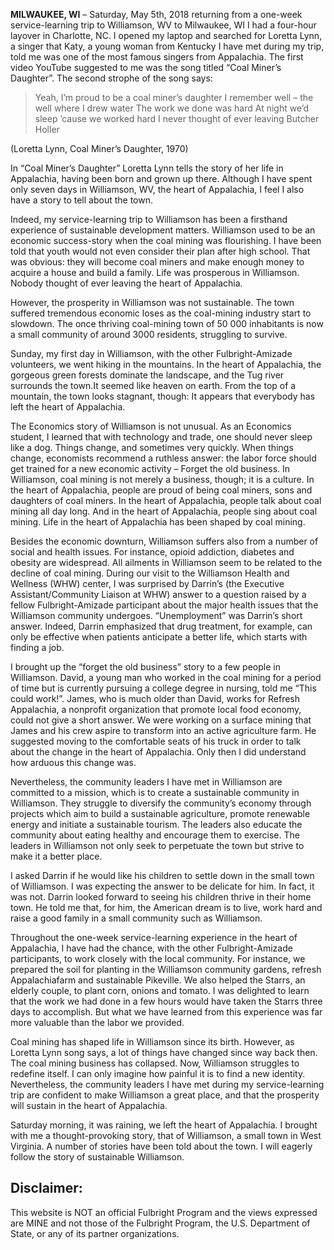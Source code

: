 
**MILWAUKEE, WI** – Saturday, May 5th, 2018 returning from a one-week service-learning trip to Williamson, WV to Milwaukee, WI I had a four-hour layover in Charlotte, NC. I opened my laptop and searched for Loretta Lynn, a singer that Katy, a young woman from Kentucky I have met during my trip, told me was one of the most famous singers from Appalachia. The first video YouTube suggested to me was the song titled “Coal Miner’s Daughter”. The second strophe of the song says:

>Yeah, I’m proud to be a coal miner’s daughter
>I remember well – the well where I drew water
>The work we done was hard
>At night we’d sleep ’cause we worked hard
>I never thought of ever leaving Butcher Holler

(Loretta Lynn, Coal Miner’s Daughter, 1970)

In “Coal Miner’s Daughter” Loretta Lynn tells the story of her life in Appalachia, having been born and grown up there. Although I have spent only seven days in Williamson, WV, the heart of Appalachia, I feel I also have a story to tell about the town.

Indeed, my service-learning trip to Williamson has been a firsthand experience of sustainable development matters. Williamson used to be an economic success-story when the coal mining was flourishing. I have been told that youth would not even consider their plan after high school. That was obvious: they will become coal miners and make enough money to acquire a house and build a family. Life was prosperous in Williamson. Nobody thought of ever leaving the heart of Appalachia.

However, the prosperity in Williamson was not sustainable. The town suffered tremendous economic loses as the coal-mining industry start to slowdown. The once thriving coal-mining town of 50 000 inhabitants is now a small community of around 3000 residents, struggling to survive.

Sunday, my first day in Williamson, with the other Fulbright-Amizade volunteers, we went hiking in the mountains. In the heart of Appalachia, the gorgeous green forests dominate the landscape, and the Tug river surrounds the town.It seemed like heaven on earth. From the top of a mountain, the town looks stagnant, though: It appears that everybody has left the heart of Appalachia.

The Economics story of Williamson is not unusual. As an Economics student, I learned that with technology and trade, one should never sleep like a dog. Things change, and sometimes very quickly. When things change, economists recommend a ruthless answer: the labor force should get trained for a new economic activity – Forget the old business. In Williamson, coal mining is not merely a business, though; it is a culture. In the heart of Appalachia, people are proud of being coal miners, sons and daughters of coal miners. In the heart of Appalachia, people talk about coal mining all day long. And in the heart of Appalachia, people sing about coal mining.  Life in the heart of Appalachia has been shaped by coal mining.

Besides the economic downturn, Williamson suffers also from a number of social and health issues. For instance, opioid addiction, diabetes and obesity are widespread. All ailments in Williamson seem to be related to the decline of coal mining. During our visit to the Williamson Health and Wellness (WHW) center, I was surprised by Darrin’s (the Executive Assistant/Community Liaison at WHW) answer to a question raised by a fellow Fulbright-Amizade participant about the major health issues that the Williamson community undergoes. “Unemployment” was Darrin’s short answer. Indeed, Darrin emphasized that drug treatment, for example, can only be effective when patients anticipate a better life, which starts with finding a job.

I brought up the “forget the old business” story to a few people in Williamson. David, a young man who worked in the coal mining for a period of time but is currently pursuing a college degree in nursing, told me “This could work!”.  James, who is much older than David, works for Refresh Appalachia, a nonprofit organization that promote local food economy, could not give a short answer. We were working on a surface mining that James and his crew aspire to transform into an active agriculture farm. He suggested moving to the comfortable seats of his truck in order to talk about the change in the heart of Appalachia. Only then I did understand how arduous this change was.

Nevertheless, the community leaders I have met in Williamson are committed to a mission, which is to create a sustainable community in Williamson. They struggle to diversify the community’s economy through projects which aim to build a sustainable agriculture, promote renewable energy and initiate a sustainable tourism. The leaders also educate the community about eating healthy and encourage them to exercise. The leaders in Williamson not only seek to perpetuate the town but strive to make it a better place.

I asked Darrin if he would like his children to settle down in the small town of Williamson. I was expecting the answer to be delicate for him. In fact, it was not. Darrin looked forward to seeing his children thrive in their home town. He told me that, for him, the American dream is to live, work hard and raise a good family in a small community such as Williamson.

Throughout the one-week service-learning experience in the heart of Appalachia, I have had the chance, with the other Fulbright-Amizade participants, to work closely with the local community. For instance, we prepared the soil for planting in the Williamson community gardens, refresh Appalachiafarm and sustainable Pikeville. We also helped the Starrs, an elderly couple, to plant corn, onions and tomato. I was delighted to learn that the work we had done in a few hours would have taken the Starrs three days to accomplish. But what we have learned from this experience was far more valuable than the labor we provided.

Coal mining has shaped life in Williamson since its birth. However, as Loretta Lynn song says, a lot of things have changed since way back then. The coal mining business has collapsed. Now, Williamson struggles to redefine itself. I can only imagine how painful it is to find a new identity. Nevertheless, the community leaders I have met during my service-learning trip are confident to make Williamson a great place, and that the prosperity will sustain in the heart of Appalachia.

Saturday morning, it was raining, we left the heart of Appalachia. I brought with me a thought-provoking story, that of Williamson, a small town in West Virginia. A number of stories have been told about the town. I will eagerly follow the story of sustainable Williamson.


## Disclaimer:   
This website is NOT an official Fulbright Program and the views expressed are MINE and not those of the Fulbright Program, the U.S. Department of State, or any of its partner organizations.